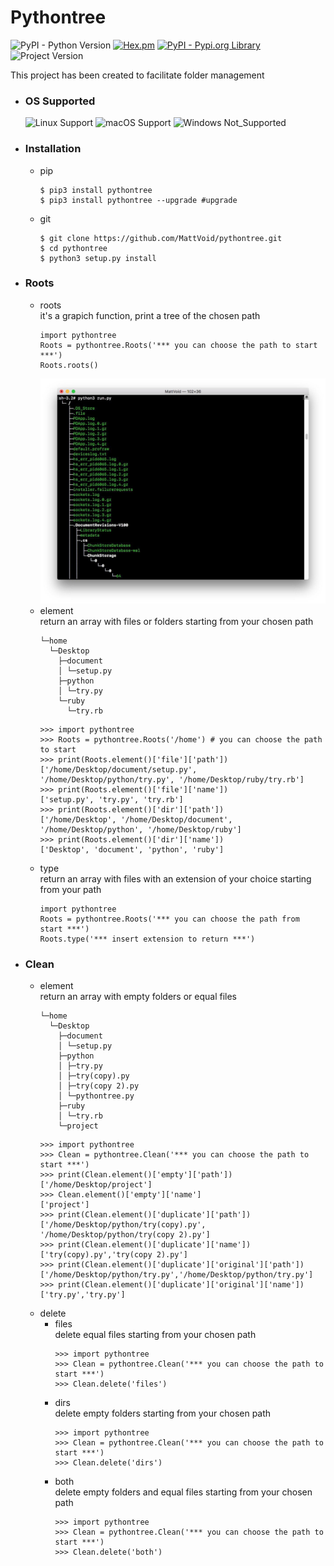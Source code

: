# Pythontree

![PyPI - Python Version](https://img.shields.io/badge/Python->=_3.4-blue.svg)
[![Hex.pm](https://img.shields.io/badge/license-Apache_2.0-blue.svg)](https://github.com/MattVoid/pythontree/blob/master/LICENSE.md)
[![PyPI - Pypi.org Library](https://img.shields.io/badge/pypi-pythontree-brightgreen.svg)](https://pypi.org/search/?q=pythontree)
![Project Version](https://img.shields.io/badge/version-1.4.5-lightgrey.svg)
	

This project has been created to facilitate folder management

* ### OS Supported ###

	![Linux Support](https://img.shields.io/badge/Linux-Support-brightgreen.svg)
	![macOS Support](https://img.shields.io/badge/macOS-Support-brightgreen.svg) 
	![Windows Not_Supported](https://img.shields.io/badge/Windows-Not_Supported-red.svg)

* ### Installation ###
	* pip
		```
		$ pip3 install pythontree
		$ pip3 install pythontree --upgrade #upgrade
		```
	* git
		```
		$ git clone https://github.com/MattVoid/pythontree.git
		$ cd pythontree
		$ python3 setup.py install
		```
* ### Roots ###
	* roots </br>
		it's a grapich function, print a tree of the chosen path
		```
		import pythontree
		Roots = pythontree.Roots('*** you can choose the path to start ***')
		Roots.roots()
		```
		![Alt text](https://raw.githubusercontent.com/MattVoid/pythontree/master/img/roots.jpg?raw=true)
	* element </br>
		return an array with files or folders starting from your chosen path
		```
		└─home
		  └─Desktop
		    ├─document
		    │ └─setup.py
		    ├─python
		    │ └─try.py
		    └─ruby
		      └─try.rb
		```
		```
		>>> import pythontree
		>>> Roots = pythontree.Roots('/home') # you can choose the path to start
		>>> print(Roots.element()['file']['path'])
		['/home/Desktop/document/setup.py', '/home/Desktop/python/try.py', '/home/Desktop/ruby/try.rb']
		>>> print(Roots.element()['file']['name'])
		['setup.py', 'try.py', 'try.rb']
		>>> print(Roots.element()['dir']['path'])
		['/home/Desktop', '/home/Desktop/document', '/home/Desktop/python', '/home/Desktop/ruby']
		>>> print(Roots.element()['dir']['name'])
		['Desktop', 'document', 'python', 'ruby']
		```
	* type </br>
		return an array with files with an extension of your choice starting from your path
		```
		import pythontree
		Roots = pythontree.Roots('*** you can choose the path from start ***')
		Roots.type('*** insert extension to return ***')
		```
* ### Clean ###
  	* element </br>
		return an array with empty folders or equal files
		```
		└─home
		  └─Desktop
		    ├─document
		    │ └─setup.py
		    ├─python
		    │ ├─try.py
		    │ ├─try(copy).py
		    │ ├─try(copy 2).py
		    │ └─pythontree.py
		    ├─ruby
		    │ └─try.rb
		    └─project
		```
		```
		>>> import pythontree
		>>> Clean = pythontree.Clean('*** you can choose the path to start ***')
		>>> print(Clean.element()['empty']['path'])
		['/home/Desktop/project']
		>>> Clean.element()['empty']['name']
		['project']
		>>> print(Clean.element()['duplicate']['path'])
		['/home/Desktop/python/try(copy).py', '/home/Desktop/python/try(copy 2).py']
		>>> print(Clean.element()['duplicate']['name'])
		['try(copy).py','try(copy 2).py']
		>>> print(Clean.element()['duplicate']['original']['path'])
		['/home/Desktop/python/try.py','/home/Desktop/python/try.py']
		>>> print(Clean.element()['duplicate']['original']['name'])
		['try.py','try.py']
		```
	* delete
		* files </br>
			delete equal files starting from your chosen path
			```
			>>> import pythontree
			>>> Clean = pythontree.Clean('*** you can choose the path to start ***')
			>>> Clean.delete('files')
			```
		* dirs </br>
			delete empty folders starting from your chosen path
			```
			>>> import pythontree
			>>> Clean = pythontree.Clean('*** you can choose the path to start ***')
			>>> Clean.delete('dirs')
			```
		* both </br>
			delete empty folders and equal files starting from your chosen path
			```
			>>> import pythontree
			>>> Clean = pythontree.Clean('*** you can choose the path to start ***')
			>>> Clean.delete('both')
			```

